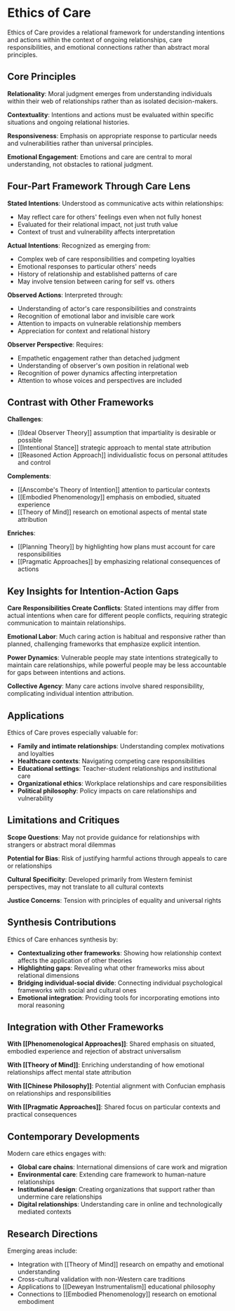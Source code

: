 # Ethics of Care

Ethics of Care provides a relational framework for understanding intentions and actions within the context of ongoing relationships, care responsibilities, and emotional connections rather than abstract moral principles.

## Core Principles

**Relationality**: Moral judgment emerges from understanding individuals within their web of relationships rather than as isolated decision-makers.

**Contextuality**: Intentions and actions must be evaluated within specific situations and ongoing relational histories.

**Responsiveness**: Emphasis on appropriate response to particular needs and vulnerabilities rather than universal principles.

**Emotional Engagement**: Emotions and care are central to moral understanding, not obstacles to rational judgment.

## Four-Part Framework Through Care Lens

**Stated Intentions**: Understood as communicative acts within relationships:
- May reflect care for others' feelings even when not fully honest
- Evaluated for their relational impact, not just truth value
- Context of trust and vulnerability affects interpretation

**Actual Intentions**: Recognized as emerging from:
- Complex web of care responsibilities and competing loyalties
- Emotional responses to particular others' needs
- History of relationship and established patterns of care
- May involve tension between caring for self vs. others

**Observed Actions**: Interpreted through:
- Understanding of actor's care responsibilities and constraints
- Recognition of emotional labor and invisible care work
- Attention to impacts on vulnerable relationship members
- Appreciation for context and relational history

**Observer Perspective**: Requires:
- Empathetic engagement rather than detached judgment
- Understanding of observer's own position in relational web
- Recognition of power dynamics affecting interpretation
- Attention to whose voices and perspectives are included

## Contrast with Other Frameworks

**Challenges**:
- [[Ideal Observer Theory]] assumption that impartiality is desirable or possible
- [[Intentional Stance]] strategic approach to mental state attribution
- [[Reasoned Action Approach]] individualistic focus on personal attitudes and control

**Complements**:
- [[Anscombe's Theory of Intention]] attention to particular contexts
- [[Embodied Phenomenology]] emphasis on embodied, situated experience
- [[Theory of Mind]] research on emotional aspects of mental state attribution

**Enriches**:
- [[Planning Theory]] by highlighting how plans must account for care responsibilities
- [[Pragmatic Approaches]] by emphasizing relational consequences of actions

## Key Insights for Intention-Action Gaps

**Care Responsibilities Create Conflicts**: Stated intentions may differ from actual intentions when care for different people conflicts, requiring strategic communication to maintain relationships.

**Emotional Labor**: Much caring action is habitual and responsive rather than planned, challenging frameworks that emphasize explicit intention.

**Power Dynamics**: Vulnerable people may state intentions strategically to maintain care relationships, while powerful people may be less accountable for gaps between intentions and actions.

**Collective Agency**: Many care actions involve shared responsibility, complicating individual intention attribution.

## Applications

Ethics of Care proves especially valuable for:
- **Family and intimate relationships**: Understanding complex motivations and loyalties
- **Healthcare contexts**: Navigating competing care responsibilities
- **Educational settings**: Teacher-student relationships and institutional care
- **Organizational ethics**: Workplace relationships and care responsibilities
- **Political philosophy**: Policy impacts on care relationships and vulnerability

## Limitations and Critiques

**Scope Questions**: May not provide guidance for relationships with strangers or abstract moral dilemmas

**Potential for Bias**: Risk of justifying harmful actions through appeals to care or relationships

**Cultural Specificity**: Developed primarily from Western feminist perspectives, may not translate to all cultural contexts

**Justice Concerns**: Tension with principles of equality and universal rights

## Synthesis Contributions

Ethics of Care enhances synthesis by:
- **Contextualizing other frameworks**: Showing how relationship context affects the application of other theories
- **Highlighting gaps**: Revealing what other frameworks miss about relational dimensions
- **Bridging individual-social divide**: Connecting individual psychological frameworks with social and cultural ones
- **Emotional integration**: Providing tools for incorporating emotions into moral reasoning

## Integration with Other Frameworks

**With [[Phenomenological Approaches]]**: Shared emphasis on situated, embodied experience and rejection of abstract universalism

**With [[Theory of Mind]]**: Enriching understanding of how emotional relationships affect mental state attribution

**With [[Chinese Philosophy]]**: Potential alignment with Confucian emphasis on relationships and responsibilities

**With [[Pragmatic Approaches]]**: Shared focus on particular contexts and practical consequences

## Contemporary Developments

Modern care ethics engages with:
- **Global care chains**: International dimensions of care work and migration
- **Environmental care**: Extending care framework to human-nature relationships
- **Institutional design**: Creating organizations that support rather than undermine care relationships
- **Digital relationships**: Understanding care in online and technologically mediated contexts

## Research Directions

Emerging areas include:
- Integration with [[Theory of Mind]] research on empathy and emotional understanding
- Cross-cultural validation with non-Western care traditions
- Applications to [[Deweyan Instrumentalism]] educational philosophy
- Connections to [[Embodied Phenomenology]] research on emotional embodiment